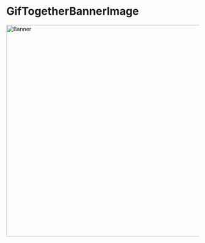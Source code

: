 # GifTogetherBannerImage
<img width="553" alt="Banner" src="https://user-images.githubusercontent.com/95114036/224049941-6126a647-21a9-4df9-8acd-4c2e40930f85.png">
